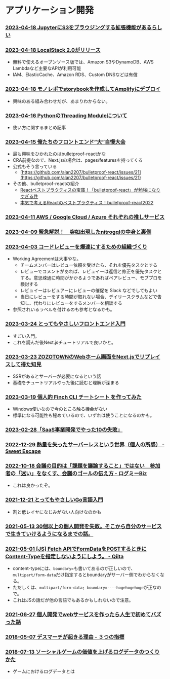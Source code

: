 # アプリケーション開発


### [2023-04-18 JupyterにS3をブラウジングする拡張機能があるらしい](https://dev.classmethod.jp/articles/202304-jupyterhub_s3-md/)

### [2023-04-18 LocalStack 2.0がリリース](https://www.publickey1.jp/blog/23/awslocalstack_20.html)

- 無料で使えるオープンソース版では、Amazon S3やDynamoDB、AWS Lambdaなど主要なAPIが利用可能
- IAM、ElasticCache、Amazon RDS、Custom DNSなどは有償

### [2023-04-18 モノレポでstorybookを作成してAmplifyにデプロイ](https://dev.classmethod.jp/articles/storybook-amplify/)

- 興味のある組み合わせだが、あまりわからない。

### [2023-04-16 PythonのThreading Moduleについて](https://note.com/mega_gorilla/n/n101748d37b07)

- 使い方に関するまとめ記事

### [2023-04-15 俺たちのフロントエンド”大”自慢大会](https://dev.classmethod.jp/articles/20230414-findy-classmethod-frontend-event/)

- 最も興味をひかれたのはbulletproof-reactかな
- CRA前提なので、Next.jsの場合は、pages/featuresを持ってくる
- 公式もそう言っている
  - [https://github.com/alan2207/bulletproof-react/issues/21](https://github.com/alan2207/bulletproof-react/issues/21)
- その他、bulletproof-reactの紹介
  - [Reactベストプラクティスの宝庫！「bulletproof-react」が勉強になりすぎる件](https://zenn.dev/manalink_dev/articles/bulletproof-react-is-best-architecture)
  - [本気で考えるReactのベストプラクティス！bulletproof-react2022](https://zenn.dev/t_keshi/articles/bulletproof-react-2022)

### [2023-04-11 AWS / Google Cloud / Azure それぞれの推しサービス](https://dev.classmethod.jp/articles/developersio-day-one-favorite-services-aws-google-cloud-azure/)

### [2023-04-09 緊急解説！　突如出現したnitrogqlの中身と裏側](https://zenn.dev/uhyo/articles/nitrogql-beta-release)

### [2023-04-03 コードレビューを爆速にするための組織づくり](https://zenn.dev/hacobell_dev/articles/code-review-blocker)

- Working Agreementは大事やな。
  - チームメンバーはレビュー依頼を受けたら、それを優先タスクとする
  - レビューでコメントがあれば、レビュイーは返信と修正を優先タスクとする。意思疎通に時間がかかるようであればペアレビュー、モブプロを検討する
  - レビュイーはレビュアーにレビューの催促を Slack などでしてもよい
  - 当日にレビューをする時間が取れない場合、デイリースクラムなどで告知し、代わりにレビューをするメンバーを相談する
- 参照されいるラベルを付けるのも参考となるかも。

### [2023-03-24 とってもやさしいフロントエンド入門](https://zenn.dev/sharefull_blog/articles/eeff318b5cecb4)

- すごい入門。
- これを読んだ後Next.jsチュートリアルで良いかと。

### [2023-03-23 ZOZOTOWNのWebホーム画面をNext.jsでリプレイスして得た知見](https://techblog.zozo.com/entry/replacing-zozo-with-nextjs-knowledge)

- SSRがあるとサーバーが必要になるという話
- 基礎をチュートリアルやった後に読むと理解が深まる

### [2023-03-19 個人的 Finch CLI チートシート を作ってみた](https://dev.classmethod.jp/articles/the-finch-cli-cheat-sheet-v0-4-1/)

- Windows使いなので今のところ触る機会がない
- 標準になる可能性も秘めているので、いずれは使うことになるのかも。

### [2023-02-28「SaaS事業開発でやった10の失敗」](https://twitter.com/shin_sasaki19/status/1630432263359070208)

### [2022-12-29 熱量を失ったサーバーレスという世界（個人の所感） - Sweet Escape](https://www.keisuke69.net/entry/2022/12/29/135620)

### [2022-10-18 会議の目的は「課題を議論すること」ではない　参加者の「迷い」をなくす、会議のゴールの伝え方 - ログミーBiz](https://logmi.jp/business/articles/327653)

- これは良かったぞ。

### [2021-12-21 とってもやさしいGo言語入門](https://zenn.dev/sharefull_blog/articles/1fb628d82ed79b)

- 割と低レイヤになじみがない人向けなのかも

### [2021-05-13 30個以上の個人開発を失敗。そこから自分のサービスで生きていけるようになるまでの話。](https://note.com/iritec/n/n17c741c5f02d)

### [2021-05-01 [JS] Fetch APIでFormDataをPOSTするときにContent-Typeを指定しないようにしよう。 - Qiita](https://qiita.com/YOCKOW/items/0b9635c62840998708f7)

- content-typeには、`boundary=`も書いてあるのが正しいので、`multipart/form-data`だけ指定するとboundaryがサーバー側でわからなくなる。
- ただしくは、`multipart/form-data; boundary=----hogehogehoge`が正なので。
- これはJSの話だが他の言語でもあるかもしれないので注意。

### [2021-06-27 個人開発でwebサービスを作ったら人生で初めてバズった話](https://qiita.com/katsunory/items/4e7611b057c664781636)

### [2018-05-07 デスマーチが起きる理由 - ３つの指標](https://gist.github.com/voluntas/9c1d9d51e86a853fed6889f743a12145)

### [2018-07-13 ソーシャルゲームの価値を上げるログデータのつくりかた](https://blog.applibot.co.jp/2018/07/13/collecting-high-quality-log-in-social-game/)

- ゲームにおけるログデータとは
